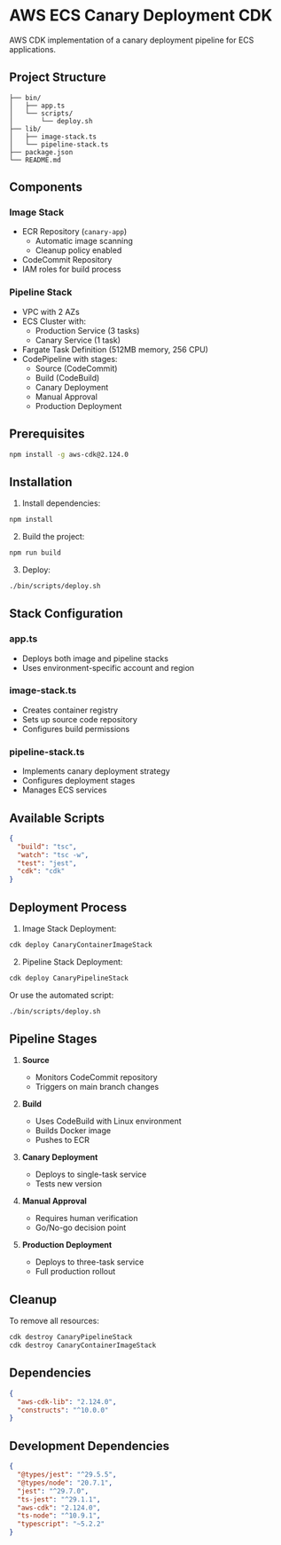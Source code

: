 # AWS ECS Canary Deployment CDK

AWS CDK implementation of a canary deployment pipeline for ECS applications.

## Project Structure

```
├── bin/
│   ├── app.ts
│   └── scripts/
│       └── deploy.sh
├── lib/
│   ├── image-stack.ts
│   └── pipeline-stack.ts
├── package.json
└── README.md
```

## Components

### Image Stack
- ECR Repository (`canary-app`)
  - Automatic image scanning
  - Cleanup policy enabled
- CodeCommit Repository
- IAM roles for build process

### Pipeline Stack
- VPC with 2 AZs
- ECS Cluster with:
  - Production Service (3 tasks)
  - Canary Service (1 task)
- Fargate Task Definition (512MB memory, 256 CPU)
- CodePipeline with stages:
  - Source (CodeCommit)
  - Build (CodeBuild)
  - Canary Deployment
  - Manual Approval
  - Production Deployment

## Prerequisites

```bash
npm install -g aws-cdk@2.124.0
```

## Installation

1. Install dependencies:
```bash
npm install
```

2. Build the project:
```bash
npm run build
```

3. Deploy:
```bash
./bin/scripts/deploy.sh
```

## Stack Configuration

### app.ts
- Deploys both image and pipeline stacks
- Uses environment-specific account and region

### image-stack.ts
- Creates container registry
- Sets up source code repository
- Configures build permissions

### pipeline-stack.ts
- Implements canary deployment strategy
- Configures deployment stages
- Manages ECS services

## Available Scripts

```json
{
  "build": "tsc",
  "watch": "tsc -w",
  "test": "jest",
  "cdk": "cdk"
}
```

## Deployment Process

1. Image Stack Deployment:
```bash
cdk deploy CanaryContainerImageStack
```

2. Pipeline Stack Deployment:
```bash
cdk deploy CanaryPipelineStack
```

Or use the automated script:
```bash
./bin/scripts/deploy.sh
```

## Pipeline Stages

1. **Source**
   - Monitors CodeCommit repository
   - Triggers on main branch changes

2. **Build**
   - Uses CodeBuild with Linux environment
   - Builds Docker image
   - Pushes to ECR

3. **Canary Deployment**
   - Deploys to single-task service
   - Tests new version

4. **Manual Approval**
   - Requires human verification
   - Go/No-go decision point

5. **Production Deployment**
   - Deploys to three-task service
   - Full production rollout

## Cleanup

To remove all resources:
```bash
cdk destroy CanaryPipelineStack
cdk destroy CanaryContainerImageStack
```

## Dependencies

```json
{
  "aws-cdk-lib": "2.124.0",
  "constructs": "^10.0.0"
}
```

## Development Dependencies

```json
{
  "@types/jest": "^29.5.5",
  "@types/node": "20.7.1",
  "jest": "^29.7.0",
  "ts-jest": "^29.1.1",
  "aws-cdk": "2.124.0",
  "ts-node": "^10.9.1",
  "typescript": "~5.2.2"
}
```
```